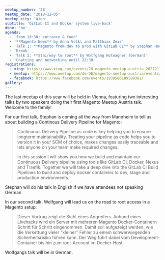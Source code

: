 ```yaml
---
meetup_number: '28'
meetup_date: '2018-12-05'
meetup_city: 'Wien'
subtitle: 'GitLab CI and Docker system live-hack'
done: 'no'
agenda:
  - 'from 18:30: entrance & food'
  - '**Magento News** by Anna Völkl and Matthias Zeis'
  - 'Talk 1: **Magento from dev to prod with GitLab CI** by Stephan Hochdörfer (German/English)'
  - 'Break'
  - 'Talk 2: **Stairway to root** by Wolfgang Hotwagner (German)'
  - 'Chatting and networking until 22:30'
registrations:
  - xing: https://www.xing.com/events/28-magento-meetup-austria-2027211
  - meetup: https://www.meetup.com/de-DE/magento-meetup-austria/events/256435395/
  - facebook: https://www.facebook.com/events/1938586189589381/
gallery:
---
```


The last meetup of this year will be held in Vienna, featuring two interesting talks by two speakers doing their first
Magento Meetup Austria talk. Welcome to the family!

For our first talk, Stephan is coming all the way from Mannheim to tell us about building a Continous Delivery Pipeline
for Magento:
 
> Continuous Delivery Pipeline as code is key helping you to ensure longterm maintainability.
> Treating your pipeline as code helps you to version it in your SCM of choice, makes changes easily traceable and lets
> anyone on your team make required changes.
> 
> In this session I will show you how we build and maintain our Continuous Delivery pipeline using tools like GitLab CI,
> Docker, Nexus and Traefik. Together we will take a deep dive into the GitLab CI Build Pipelines to build and deploy
> docker containers to dev, stage and production environments.

Stephan will do his talk in English if we have attendees not speaking German.

In our second talk, Wolfgang will lead us on the road to root access in a Magento setup:

> Dieser Vortrag zeigt die Sicht eines Angreifers. Anhand eines Livehacks wird ein Server mit mehreren Magento
> Docker-Containern Schritt für Schritt eingenommen. Damit soll aufgezeigt werden, wie die Verkettung vieler "kleiner"
> Fehler zu einem schwerwiegenden Sicherheitsrisiko führen kann. Der Weg führt dabei vom Development-Container bis hin
> zum root-Account im Docker-Host.

Wolfgangs talk will be in German.
